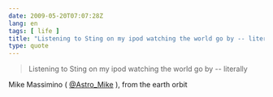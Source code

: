 ```yaml
---
date: 2009-05-20T07:07:28Z
lang: en
tags: [ life ]
title: "Listening to Sting on my ipod watching the world go by -- literally"
type: quote
---
```


> Listening to Sting on my ipod watching the world go by -- literally

Mike Massimino (
[\@Astro_Mike](http://twitter.com/Astro_Mike/status/1852202172) ), from
the earth orbit

